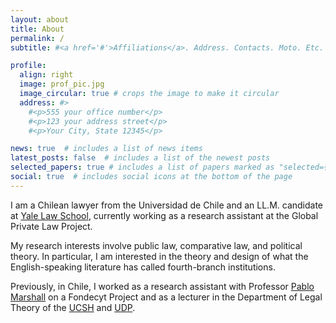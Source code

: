 ```yaml
---
layout: about
title: About
permalink: /
subtitle: #<a href='#'>Affiliations</a>. Address. Contacts. Moto. Etc.

profile:
  align: right
  image: prof_pic.jpg
  image_circular: true # crops the image to make it circular
  address: #>
    #<p>555 your office number</p>
    #<p>123 your address street</p>
    #<p>Your City, State 12345</p>

news: true  # includes a list of news items
latest_posts: false  # includes a list of the newest posts
selected_papers: true # includes a list of papers marked as "selected={true}"
social: true  # includes social icons at the bottom of the page
---
```

I am a Chilean lawyer from the Universidad de Chile and an LL.M. candidate at [Yale Law School](https://law.yale.edu), currently working as a research assistant at the Global Private Law Project.

My research interests involve public law, comparative law, and political theory. In particular, I am interested in the theory and design of what the English-speaking literature has called fourth-branch institutions.

Previously, in Chile, I worked as a research assistant with Professor [Pablo Marshall](https://www.derecho.uach.cl/index.php/profesores/profesores-jornada-completa/18-cuerpo-academico/639-pablomarshallbarberan.html) on a Fondecyt Project and as a lecturer in the Department of Legal Theory of the [UCSH](https://www.ucsh.cl/) and [UDP](https://www.udp.cl/).
